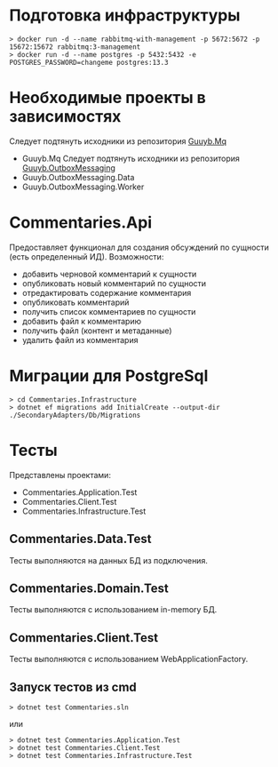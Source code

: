 # Подготовка инфраструктуры
    > docker run -d --name rabbitmq-with-management -p 5672:5672 -p 15672:15672 rabbitmq:3-management
    > docker run -d --name postgres -p 5432:5432 -e POSTGRES_PASSWORD=changeme postgres:13.3

# Необходимые проекты в зависимостях
Следует подтянуть исходники из репозитория [Guuyb.Mq](https://github.com/guuyb/Guuyb.Mq)
- Guuyb.Mq
Следует подтянуть исходники из репозитория [Guuyb.OutboxMessaging](https://github.com/guuyb/Guuyb.OutboxMessaging)
- Guuyb.OutboxMessaging.Data
- Guuyb.OutboxMessaging.Worker

# Commentaries.Api
Предоставляет функционал для создания обсуждений по сущности (есть определенный ИД).
Возможности:
- добавить черновой комментарий к сущности
- опубликовать новый комментарий по сущности
- отредактировать содержание комментария
- опубликовать комментарий
- получить список комментариев по сущности
- добавить файл к комментарию
- получить файл (контент и метаданные)
- удалить файл из комментария

# Миграции для PostgreSql
    > cd Commentaries.Infrastructure
    > dotnet ef migrations add InitialCreate --output-dir ./SecondaryAdapters/Db/Migrations

# Тесты
Представлены проектами:
- Commentaries.Application.Test
- Commentaries.Client.Test
- Commentaries.Infrastructure.Test

## Commentaries.Data.Test
Тесты выполняются на данных БД из подключения.

## Commentaries.Domain.Test
Тесты выполняются с использованием in-memory БД.

## Commentaries.Client.Test
Тесты выполняются с использованием WebApplicationFactory.

## Запуск тестов из cmd
    > dotnet test Commentaries.sln

или

    > dotnet test Commentaries.Application.Test
    > dotnet test Commentaries.Client.Test
    > dotnet test Commentaries.Infrastructure.Test
